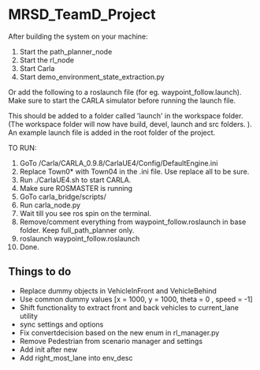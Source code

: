 # MRSD_TeamD_Project

After building the system on your machine:

1. Start the path_planner_node
2. Start the rl_node
3. Start Carla
4. Start demo_environment_state_extraction.py

Or add the following to a roslaunch file (for eg. waypoint_follow.launch). Make sure to start the CARLA simulator before running the launch file. 

<launch>
	<node name = "path_planning_node" pkg="grasp_path_planner" type="path_planner_node" output="screen"/>
	<node name = "rl_node" pkg="rl_node" type="rl_node.py" />
	<node name = "demo_node" pkg="carla_bridge" type="demo_environment_state_extraction.py" output="screen"/>
</launch>

This should be added to a folder called 'launch' in the workspace folder. (The workspace folder will now have build, devel, launch and src folders. ). An example launch file is added in the root folder of the project.

TO RUN:

1. GoTo /Carla/CARLA_0.9.8/CarlaUE4/Config/DefaultEngine.ini
2. Replace Town0* with Town04 in the .ini file. Use replace all to be sure.
3. Run ./CarlaUE4.sh to start CARLA.
4. Make sure ROSMASTER is running
5. GoTo carla_bridge/scripts/
6. Run carla_node.py
7. Wait till you see ros spin on the terminal.
8. Remove/comment everything from waypoint_follow.roslaunch in base folder. Keep full_path_planner only.
9. roslaunch waypoint_follow.roslaunch
10. Done.


## Things to do
* Replace dummy objects in VehicleInFront and VehicleBehind
* Use common dummy values [x = 1000, y = 1000, theta = 0 , speed = -1]
* Shift functionality to extract front and back vehicles to current_lane utility
* sync settings and options
* Fix convertdecision based on the new enum in rl_manager.py
* Remove Pedestrian from scenario manager and settings
* Add init after new
* Add right_most_lane into env_desc
